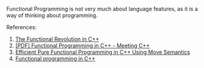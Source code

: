 Functional Programming is not very much about language features, as it is a way of thinking about programming.

References:
1. [The Functional Revolution in C++](https://bartoszmilewski.com/2014/06/09/the-functional-revolution-in-c/)
2. [[PDF] Functional Programming in C++ - Meeting C++](https://meetingcpp.com/tl_files/mcpp/2015/talks/Nicola%20Gigante%20-%20functionalcpp.handout%20-%20Meeting%20C++%202015.pdf)
3. [Efficient Pure Functional Programming in C++ Using Move Semantics](https://blog.knatten.org/2012/11/02/efficient-pure-functional-programming-in-c-using-move-semantics/)
4. [Functional programming in C++](http://blog.madhukaraphatak.com/functional-programming-in-c++/)
